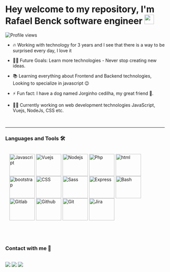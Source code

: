 <head>
<link rel="stylesheet" href="https://cdn.jsdelivr.net/gh/devicons/devicon@v2.15.1/devicon.min.css">
</head>

<body>

<h1 align="left">Hey welcome to my repository, I'm Rafael Benck software engineer <img src="https://raw.githubusercontent.com/kaueMarques/kaueMarques/master/hi.gif" height="30px"></h1>
<p align="left"> <img src="https://komarev.com/ghpvc/?username=rafaelbenck&color=yellow" alt="Profile views" /> </p>

- 🔥 Working with technology for 3 years and I see that there is a way to be surprised every day, I love it

- 💪🏼 Future Goals: Learn more technologies - Never stop creating new ideas.

- 📚 Learning everything about Frontend and Backend technologies, Looking to specialize in javascript 😉

- ⚡ Fun fact: I have a dog named Jorginho cedilha, my great friend 🐶.

- 👨‍💻 Currently working on web development technologies JavaScript, Vuejs, NodeJs, CSS etc.

<br>

---

### Languages and Tools 🛠

<div style="display: inline_block; margin:13px;"><br>

<img align="center" alt="Javascript" height="70" width="80" src="https://cdn.jsdelivr.net/gh/devicons/devicon/icons/javascript/javascript-original.svg">
<img align="center" alt="Vuejs" height="70" width="80" src="https://cdn.jsdelivr.net/gh/devicons/devicon/icons/vuejs/vuejs-original-wordmark.svg">
<img align="center" alt="Nodejs" height="70" width="80" src="https://cdn.jsdelivr.net/gh/devicons/devicon/icons/nodejs/nodejs-plain-wordmark.svg">
<img align="center" alt="Php" height="70" width="80" src="https://cdn.jsdelivr.net/gh/devicons/devicon/icons/php/php-plain.svg">     
<img align="center" alt="html" height="70" width="80" src="https://cdn.jsdelivr.net/gh/devicons/devicon/icons/html5/html5-plain-wordmark.svg">
<img align="center" alt="bootstrap" height="70" width="80" src="https://cdn.jsdelivr.net/gh/devicons/devicon/icons/bootstrap/bootstrap-plain-wordmark.svg">
<img align="center" alt="CSS" height="70" width="80" src="https://cdn.jsdelivr.net/gh/devicons/devicon/icons/css3/css3-plain-wordmark.svg">
<img align="center" alt="Sass" height="70" width="80" src="https://cdn.jsdelivr.net/gh/devicons/devicon/icons/sass/sass-original.svg">
<img align="center" alt="Express" height="70" width="80" src="https://cdn.jsdelivr.net/gh/devicons/devicon/icons/express/express-original-wordmark.svg">
<img align="center" alt="Bash" height="70" width="80" src="https://cdn.jsdelivr.net/gh/devicons/devicon/icons/bash/bash-original.svg">
<img align="center" alt="Gitlab" height="70" width="80" src="https://cdn.jsdelivr.net/gh/devicons/devicon/icons/gitlab/gitlab-original.svg">
<img align="center" alt="Github" height="70" width="80" src="https://cdn.jsdelivr.net/gh/devicons/devicon/icons/github/github-original.svg">
<img align="center" alt="Git" height="70" width="80" src="https://cdn.jsdelivr.net/gh/devicons/devicon/icons/git/git-original.svg">
<img align="center" alt="Jira" height="70" width="80" src="https://cdn.jsdelivr.net/gh/devicons/devicon/icons/jira/jira-original-wordmark.svg">

</div>

## <br/>

### Contact with me 📝

<br>
<div> 
  <!-- <a href="" target="_blank"><img src="https://img.shields.io/badge/YouTube-FF0000?style=for-the-badge&logo=youtube&logoColor=white" target="_blank"></a> -->
  <a href="https://instagram.com/benckrafael" target="_blank"><img src="https://img.shields.io/badge/-Instagram-%23E4405F?style=for-the-badge&logo=instagram&logoColor=white" target="_blank"></a>
  <a href = "mailto:rafaelbenckc@gmail.com"><img src="https://img.shields.io/badge/-Gmail-%23333?style=for-the-badge&logo=gmail&logoColor=white" target="_blank"></a>
  <a href="https://www.linkedin.com/in/rafaelbenck" target="_blank"><img src="https://img.shields.io/badge/-LinkedIn-%230077B5?style=for-the-badge&logo=linkedin&logoColor=white" target="_blank"></a> 
  
</div>

<br />
</body>
